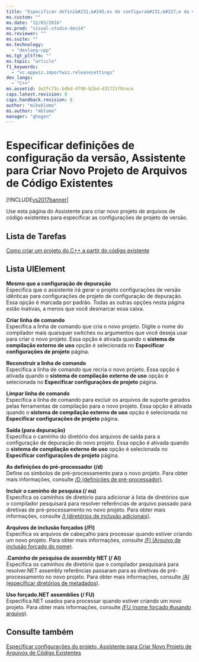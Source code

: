```yaml
---
title: "Especificar defini&#231;&#245;es de configura&#231;&#227;o da vers&#227;o, Assistente para Criar Novo Projeto de Arquivos de C&#243;digo Existentes | Microsoft Docs"
ms.custom: ""
ms.date: "12/03/2016"
ms.prod: "visual-studio-dev14"
ms.reviewer: ""
ms.suite: ""
ms.technology: 
  - "devlang-cpp"
ms.tgt_pltfrm: ""
ms.topic: "article"
f1_keywords: 
  - "vc.appwiz.importwiz.releasesettings"
dev_langs: 
  - "C++"
ms.assetid: 3e2fc73c-bdbd-4790-b2bd-d31731f0cece
caps.latest.revision: 8
caps.handback.revision: 8
author: "mikeblome"
ms.author: "mblome"
manager: "ghogen"
---
```

# Especificar defini&#231;&#245;es de configura&#231;&#227;o da vers&#227;o, Assistente para Criar Novo Projeto de Arquivos de C&#243;digo Existentes
[!INCLUDE[vs2017banner](../assembler/inline/includes/vs2017banner.md)]

Use esta página do Assistente para criar novo projeto de arquivos de código existentes para especificar as configurações de projeto de versão.  
  
## Lista de Tarefas  
 [Como criar um projeto do C\+\+ a partir do código existente](../ide/how-to-create-a-cpp-project-from-existing-code.md)  
  
## Lista UIElement  
 **Mesmo que a configuração de depuração**  
 Especifica que o assistente irá gerar o projeto configurações de versão idênticas para configurações de projeto de configuração de depuração.  Essa opção é marcada por padrão.  Todas as outras opções nesta página estão inativas, a menos que você desmarcar essa caixa.  
  
 **Criar linha de comando**  
 Especifica a linha de comando que cria o novo projeto.  Digite o nome do compilador mais quaisquer switches ou argumentos que você deseja usar para criar o novo projeto.  Essa opção é ativada quando o  **sistema de compilação externo de uso** opção é selecionada no  **Especificar configurações de projeto** página.  
  
 **Reconstruir a linha de comando**  
 Especifica a linha de comando que recria o novo projeto.  Essa opção é ativada quando o  **sistema de compilação externo de uso** opção é selecionada no  **Especificar configurações de projeto** página.  
  
 **Limpar linha de comando**  
 Especifica a linha de comando para excluir os arquivos de suporte gerados pelas ferramentas de compilação para o novo projeto.  Essa opção é ativada quando o  **sistema de compilação externo de uso** opção é selecionada no  **Especificar configurações de projeto** página.  
  
 **Saída \(para depuração\)**  
 Especifica o caminho do diretório dos arquivos de saída para a configuração de depuração do novo projeto.  Essa opção é ativada quando o  **sistema de compilação externo de uso** opção é selecionada no  **Especificar configurações de projeto** página.  
  
 **As definições do pré\-processador \(\/d\)**  
 Define os símbolos de pré\-processamento para o novo projeto.  Para obter mais informações, consulte [\/D \(definições de pré\-processador\)](../build/reference/d-preprocessor-definitions.md).  
  
 **Incluir o caminho de pesquisa \(\/ eu\)**  
 Especifica os caminhos de diretório para adicionar à lista de diretórios que o compilador pesquisará para resolver referências de arquivo passado para diretivas de pré\-processamento no novo projeto.  Para obter mais informações, consulte [\/I \(diretórios de inclusão adicionais\)](../build/reference/i-additional-include-directories.md).  
  
 **Arquivos de inclusão forçados \(\/FI\)**  
 Especifica os arquivos de cabeçalho para processar quando estiver criando um novo projeto.  Para obter mais informações, consulte [\/FI \(Arquivo de inclusão forçado do nome\)](../Topic/-FI%20\(Name%20Forced%20Include%20File\).md).  
  
 **.Caminho de pesquisa de assembly NET \(\/ AI\)**  
 Especifica os caminhos de diretório que o compilador pesquisará para resolver.NET assembly referências passaram para as diretivas de pré\-processamento no novo projeto.  Para obter mais informações, consulte [\/AI \(especificar diretórios de metadados\)](../build/reference/ai-specify-metadata-directories.md).  
  
 **Uso forçado.NET assemblies \(\/ FU\)**  
 Especifica.NET usados para processar quando estiver criando um novo projeto.  Para obter mais informações, consulte [\/FU \(nome forçado \#usando arquivo\)](../build/reference/fu-name-forced-hash-using-file.md).  
  
## Consulte também  
 [Especificar configurações do projeto, Assistente para Criar Novo Projeto de Arquivos de Código Existentes](../ide/specify-project-settings-create-new-project-from-existing-code-files-wizard.md)